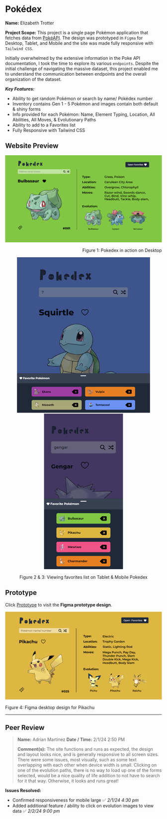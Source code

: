 # Pokédex

**Name:** Elizabeth Trotter

**Project Scope:** This project is a single page Pokémon application that fetches data from [PokéAPI](https://pokeapi.co/). The design was prototyped in `Figma` for Desktop, Tablet, and Mobile and the site was made fully responsive with `Tailwind CSS`. 

Initially overwhelmed by the extensive information in the Poke API documentation, I took the time to explore its various `endpoints`. Despite the initial challenge of navigating the massive dataset, this project enabled me to understand the communication between endpoints and the overall organization of the dataset.

***Key Features:***

- Ability to get random Pokémon or search by name/ Pokédex number
- Inventory contains Gen 1 - 5 Pokémon and images contain both default & shiny forms
- Info provided for each Pokémon: Name, Element Typing, Location, All Abilities, All Moves, & Evolutionary Paths
- Ability to add to a Favorites list
- Fully Responsive with Tailwind CSS


## Website Preview

![Desktop preview](./src/assets/pokedex-desktop-preview.png)
<p align="right">Figure 1: Pokedex in action on Desktop</p>

<div align="center">
<img src="./src/assets/pokedex-tablet-preview.png" alt="Mobile preview" height="500">
<img src="./src/assets/pokedex-mobile-preview.png" alt="Mobile preview" height="500">
<p>Figure 2 & 3: Viewing favorites list on Tablet & Mobile Pokedex</p>
</div>

## Prototype

Click [Prototype](https://www.figma.com/proto/4JBQZiPG5JpQwJW4ZMutBj/Pokedex?type=design&node-id=1-2&t=M7vml5Ytx95oT6JE-1&scaling=contain&page-id=0%3A1&starting-point-node-id=1%3A2&show-proto-sidebar=1&mode=design) 
to visit the **Figma prototype design**.

![Figma preview](./src/assets/figma-preview.png)
<p align="left">Figure 4: Figma desktop design for Pikachu</p>


---


## Peer Review
> **Name:** Adrian Martinez **Date / Time:** 2/1/24 2:50 PM
> 
> **Comment(s):**
> The site functions and runs as expected, the design and layout looks nice, and is generally responsive to all screen sizes. There were some issues, most visually, such as some text overlapping with each other when device width is small. Clicking on one of the evolution paths, there is no way to load up one of the forms selected, would be a nice quality of life addition to not have to search for it that way. Otherwise, it looks and runs great!

**Issues Resolved:**
- Confirmed responsiveness for mobile large :white_check_mark: *2/1/24 4:30 pm*
- Added additional feature / ability to click on evolution images to view data :white_check_mark: *2/2/24 9:00 pm*
